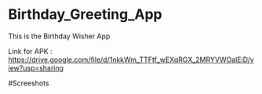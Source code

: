 # Birthday_Greeting_App
This is the Birthday Wisher App

Link for APK : https://drive.google.com/file/d/1nkkWm_TTFtf_wEXqRGX_2MRYVWOalEiD/view?usp=sharing

#Screeshots

